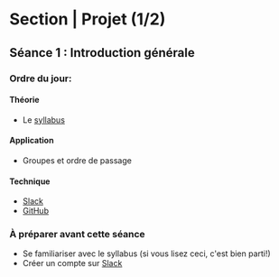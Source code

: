 # Section | Projet (1/2)
## Séance 1 : Introduction générale


### Ordre du jour:

#### Théorie
-  Le [syllabus](https://mickaeltemporao.github.io/CMT3A-MSS/)

#### Application
-  Groupes et ordre de passage

#### Technique
- [Slack](methodesss.slack.com)
- [GitHub](https://github.com/)


### À préparer avant cette séance
- Se familiariser avec le syllabus (si vous lisez ceci, c'est bien parti!)
- Créer un compte sur [Slack](methodesss.slack.com)

